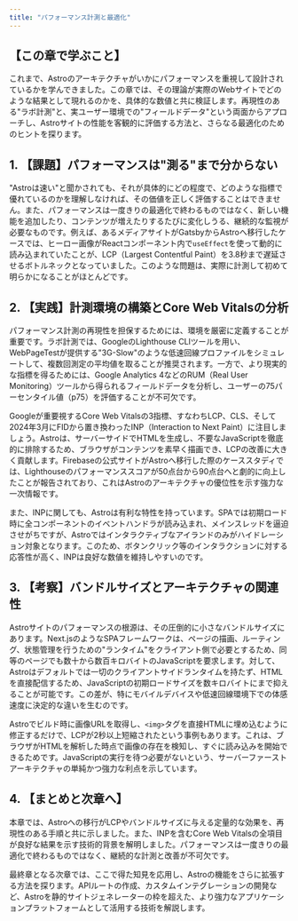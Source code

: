 ```yaml
---
title: "パフォーマンス計測と最適化"
---
```


## 【この章で学ぶこと】

これまで、Astroのアーキテクチャがいかにパフォーマンスを重視して設計されているかを学んできました。この章では、その理論が実際のWebサイトでどのような結果として現れるのかを、具体的な数値と共に検証します。再現性のある"ラボ計測"と、実ユーザー環境での"フィールドデータ"という両面からアプローチし、Astroサイトの性能を客観的に評価する方法と、さらなる最適化のためのヒントを探ります。

## 1. 【課題】パフォーマンスは"測る"まで分からない

"Astroは速い"と聞かされても、それが具体的にどの程度で、どのような指標で優れているのかを理解しなければ、その価値を正しく評価することはできません。また、パフォーマンスは一度きりの最適化で終わるものではなく、新しい機能を追加したり、コンテンツが増えたりするたびに変化しうる、継続的な監視が必要なものです。例えば、あるメディアサイトがGatsbyからAstroへ移行したケースでは、ヒーロー画像がReactコンポーネント内で`useEffect`を使って動的に読み込まれていたことが、LCP（Largest Contentful Paint）を3.8秒まで遅延させるボトルネックとなっていました。このような問題は、実際に計測して初めて明らかになることがほとんどです。

## 2. 【実践】計測環境の構築とCore Web Vitalsの分析

パフォーマンス計測の再現性を担保するためには、環境を厳密に定義することが重要です。ラボ計測では、GoogleのLighthouse CLIツールを用い、WebPageTestが提供する"3G-Slow"のような低速回線プロファイルをシミュレートして、複数回測定の平均値を取ることが推奨されます。一方で、より現実的な指標を得るためには、Google Analytics 4などのRUM（Real User Monitoring）ツールから得られるフィールドデータを分析し、ユーザーの75パーセンタイル値（p75）を評価することが不可欠です。

Googleが重要視するCore Web Vitalsの3指標、すなわちLCP、CLS、そして2024年3月にFIDから置き換わったINP（Interaction to Next Paint）に注目しましょう。Astroは、サーバーサイドでHTMLを生成し、不要なJavaScriptを徹底的に排除するため、ブラウザがコンテンツを素早く描画でき、LCPの改善に大きく貢献します。Firebaseの公式サイトがAstroへ移行した際のケーススタディでは、Lighthouseのパフォーマンススコアが50点台から90点台へと劇的に向上したことが報告されており、これはAstroのアーキテクチャの優位性を示す強力な一次情報です。

また、INPに関しても、Astroは有利な特性を持っています。SPAでは初期ロード時に全コンポーネントのイベントハンドラが読み込まれ、メインスレッドを逼迫させがちですが、Astroではインタラクティブなアイランドのみがハイドレーション対象となります。このため、ボタンクリック等のインタラクションに対する応答性が高く、INPは良好な数値を維持しやすいのです。

## 3. 【考察】バンドルサイズとアーキテクチャの関連性

Astroサイトのパフォーマンスの根源は、その圧倒的に小さなバンドルサイズにあります。Next.jsのようなSPAフレームワークは、ページの描画、ルーティング、状態管理を行うための"ランタイム"をクライアント側で必要とするため、同等のページでも数十から数百キロバイトのJavaScriptを要求します。対して、Astroはデフォルトでは一切のクライアントサイドランタイムを持たず、HTMLを直接配信するため、JavaScriptの初期ロードサイズを数キロバイトにまで抑えることが可能です。この差が、特にモバイルデバイスや低速回線環境下での体感速度に決定的な違いを生むのです。

Astroでビルド時に画像URLを取得し、`<img>`タグを直接HTMLに埋め込むように修正するだけで、LCPが2秒以上短縮されたという事例もあります。これは、ブラウザがHTMLを解析した時点で画像の存在を検知し、すぐに読み込みを開始できるためです。JavaScriptの実行を待つ必要がないという、サーバーファーストアーキテクチャの単純かつ強力な利点を示しています。

## 4. 【まとめと次章へ】

本章では、Astroへの移行がLCPやバンドルサイズに与える定量的な効果を、再現性のある手順と共に示しました。また、INPを含むCore Web Vitalsの全項目が良好な結果を示す技術的背景を解明しました。パフォーマンスは一度きりの最適化で終わるものではなく、継続的な計測と改善が不可欠です。

最終章となる次章では、ここで得た知見を応用し、Astroの機能をさらに拡張する方法を探ります。APIルートの作成、カスタムインテグレーションの開発など、Astroを静的サイトジェネレーターの枠を超えた、より強力なアプリケーションプラットフォームとして活用する技術を解説します。